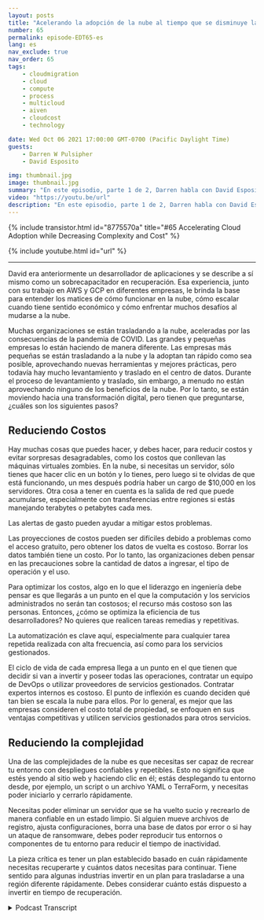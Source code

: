 ```yaml
---
layout: posts
title: "Acelerando la adopción de la nube al tiempo que se disminuye la complejidad y el costo."
number: 65
permalink: episode-EDT65-es
lang: es
nav_exclude: true
nav_order: 65
tags:
    - cloudmigration
    - cloud
    - compute
    - process
    - multicloud
    - aiven
    - cloudcost
    - technology

date: Wed Oct 06 2021 17:00:00 GMT-0700 (Pacific Daylight Time)
guests:
    - Darren W Pulsipher
    - David Esposito

img: thumbnail.jpg
image: thumbnail.jpg
summary: "En este episodio, parte 1 de 2, Darren habla con David Esposito, Arquitecto de Soluciones Globales, de Aiven, sobre cómo acelerar la adopción de la nube mientras se reduce la complejidad y el costo."
video: "https://youtu.be/url"
description: "En este episodio, parte 1 de 2, Darren habla con David Esposito, Arquitecto de Soluciones Globales, de Aiven, sobre cómo acelerar la adopción de la nube mientras se reduce la complejidad y el costo."
---
```


<div>
{% include transistor.html id="8775570a" title="#65 Accelerating Cloud Adoption while Decreasing Complexity and Cost" %}

{% include youtube.html id="url" %}
</div>

---

David era anteriormente un desarrollador de aplicaciones y se describe a sí mismo como un sobrecapacitador en recuperación. Esa experiencia, junto con su trabajo en AWS y GCP en diferentes empresas, le brinda la base para entender los matices de cómo funcionar en la nube, cómo escalar cuando tiene sentido económico y cómo enfrentar muchos desafíos al mudarse a la nube.

Muchas organizaciones se están trasladando a la nube, aceleradas por las consecuencias de la pandemia de COVID. Las grandes y pequeñas empresas lo están haciendo de manera diferente. Las empresas más pequeñas se están trasladando a la nube y la adoptan tan rápido como sea posible, aprovechando nuevas herramientas y mejores prácticas, pero todavía hay mucho levantamiento y traslado en el centro de datos. Durante el proceso de levantamiento y traslado, sin embargo, a menudo no están aprovechando ninguno de los beneficios de la nube. Por lo tanto, se están moviendo hacia una transformación digital, pero tienen que preguntarse, ¿cuáles son los siguientes pasos?

## Reduciendo Costos

Hay muchas cosas que puedes hacer, y debes hacer, para reducir costos y evitar sorpresas desagradables, como los costos que conllevan las máquinas virtuales zombies. En la nube, si necesitas un servidor, sólo tienes que hacer clic en un botón y lo tienes, pero luego si te olvidas de que está funcionando, un mes después podría haber un cargo de $10,000 en los servidores. Otra cosa a tener en cuenta es la salida de red que puede acumularse, especialmente con transferencias entre regiones si estás manejando terabytes o petabytes cada mes.

Las alertas de gasto pueden ayudar a mitigar estos problemas.

Las proyecciones de costos pueden ser difíciles debido a problemas como el acceso gratuito, pero obtener los datos de vuelta es costoso. Borrar los datos también tiene un costo. Por lo tanto, las organizaciones deben pensar en las precauciones sobre la cantidad de datos a ingresar, el tipo de operación y el uso.

Para optimizar los costos, algo en lo que el liderazgo en ingeniería debe pensar es que llegarás a un punto en el que la computación y los servicios administrados no serán tan costosos; el recurso más costoso son las personas. Entonces, ¿cómo se optimiza la eficiencia de tus desarrolladores? No quieres que realicen tareas remedias y repetitivas.

La automatización es clave aquí, especialmente para cualquier tarea repetida realizada con alta frecuencia, así como para los servicios gestionados.

El ciclo de vida de cada empresa llega a un punto en el que tienen que decidir si van a invertir y poseer todas las operaciones, contratar un equipo de DevOps o utilizar proveedores de servicios gestionados. Contratar expertos internos es costoso. El punto de inflexión es cuando deciden qué tan bien se escala la nube para ellos. Por lo general, es mejor que las empresas consideren el costo total de propiedad, se enfoquen en sus ventajas competitivas y utilicen servicios gestionados para otros servicios.

## Reduciendo la complejidad

Una de las complejidades de la nube es que necesitas ser capaz de recrear tu entorno con despliegues confiables y repetibles. Esto no significa que estés yendo al sitio web y haciendo clic en él; estás desplegando tu entorno desde, por ejemplo, un script o un archivo YAML o TerraForm, y necesitas poder iniciarlo y cerrarlo rápidamente.

Necesitas poder eliminar un servidor que se ha vuelto sucio y recrearlo de manera confiable en un estado limpio. Si alguien mueve archivos de registro, ajusta configuraciones, borra una base de datos por error o si hay un ataque de ransomware, debes poder reproducir tus entornos o componentes de tu entorno para reducir el tiempo de inactividad.

La pieza crítica es tener un plan establecido basado en cuán rápidamente necesitas recuperarte y cuántos datos necesitas para continuar. Tiene sentido para algunas industrias invertir en un plan para trasladarse a una región diferente rápidamente. Debes considerar cuánto estás dispuesto a invertir en tiempo de recuperación.



<details>
<summary> Podcast Transcript </summary>

<p></p>

</details>
